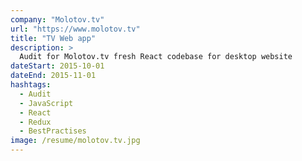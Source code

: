 ```yaml
---
company: "Molotov.tv"
url: "https://www.molotov.tv"
title: "TV Web app"
description: >
  Audit for Molotov.tv fresh React codebase for desktop website
dateStart: 2015-10-01
dateEnd: 2015-11-01
hashtags:
  - Audit
  - JavaScript
  - React
  - Redux
  - BestPractises
image: /resume/molotov.tv.jpg
---
```

